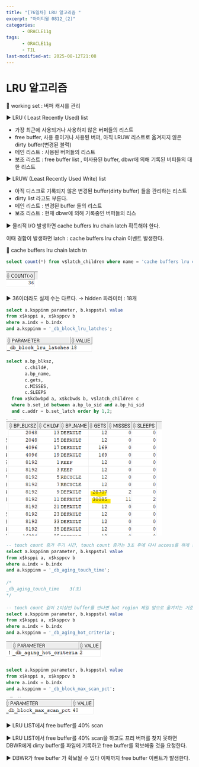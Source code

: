 ```yaml
---
title: "[76일차] LRU 알고리즘 "
excerpt: "아이티윌 0812_(2)"
categories:
      - ORACLE11g
tags:
      - ORACLE11g
      - TIL
last-modified-at: 2025-08-12T21:08
---
```


# LRU 알고리즘

📍 working set : 버퍼 캐시를 관리

▶️ LRU ( Least Recently Used) list

- 가장 최근에 사용되거나 사용하지 않은 버퍼들의 리스트
- free buffer, 사용 중이거나 사용된 버퍼, 아직 LRUW 리스트로 옮겨지지 않은 dirty buffer(변경된 블럭)
- 메인 리스트 : 사용된 버퍼들의 리스트
- 보조 리스트 : free buffer list , 미사용된 buffer, dbwr에 의해 기록된 버퍼들의 대한 리스트

▶️ LRUW (Least Recently Used Write) list 

- 아직 디스크로 기록되지 않은 변경된 buffer(dirty buffer) 들을 관리하는 리스트
- dirty list 라고도 부른다.
- 메인 리스트  : 변경된 buffer 들의 리스트
- 보조 리스트 : 현재 dbwr에 의해 기록중인 버퍼들의 리스

▶️ 물리적 I/O 발생하면 cache buffers lru chain latch 획득해야 한다.

이때 경합이 발생하면 latch : cache buffers lru chain 이벤트 발생한다.

📍 cache buffers lru chain latch tn

```sql
select count(*) from v$latch_children where name = 'cache buffers lru chain';
```

![image.png](/assets/20250812/9.png)

▶️ 36이더라도 실제 수는 다르다.  → hidden 파라미터 : 18개 

```sql
select a.ksppinm parameter, b.ksppstvl value
from x$ksppi a, x$ksppcv b
where a.indx = b.indx
and a.ksppinm = '_db_block_lru_latches';
```

![image.png](/assets/20250812/10.png)

```sql
select a.bp_blksz,       
       c.child#,       
       a.bp_name,       
       c.gets,      
       c.MISSES,      
       c.SLEEPS    
  from x$kcbwbpd a, x$kcbwds b, v$latch_children c 
  where b.set_id between a.bp_lo_sid and a.bp_hi_sid   
  and c.addr = b.set_latch order by 1,2;
```

![image.png](/assets/20250812/11.png)

```sql
-- touch count 증가 주기 시간, touch count 증가는 3초 후에 다시 access를 하게 되면 touch count 1씩 증가
select a.ksppinm parameter, b.ksppstvl value
from x$ksppi a, x$ksppcv b
where a.indx = b.indx
and a.ksppinm = '_db_aging_touch_time';

/*
_db_aging_touch_time	3(초)
*/

-- touch count 값이 2이상인 buffer를 만나면 hot region 제일 앞으로 옮겨지는 기준
select a.ksppinm parameter, b.ksppstvl value
from x$ksppi a, x$ksppcv b
where a.indx = b.indx
and a.ksppinm = '_db_aging_hot_criteria';
```

![image.png](/assets/20250812/12.png)

```sql
select a.ksppinm parameter, b.ksppstvl value
from x$ksppi a, x$ksppcv b
where a.indx = b.indx
and a.ksppinm = '_db_block_max_scan_pct';
```

![image.png](/assets/20250812/13.png)

▶️ LRU LIST에서 free buffer를 40% scan

▶️ LRU LIST에서 free buffer를 40% scan을 하고도 프리 버퍼를 찾지 못하면 DBWR에게 dirty buffer를 파일에 기록하고 free  buffer를 확보해줄 것을 요청한다. 

▶️ DBWR가 free buffer 가 확보될 수 있다 이때까지 free buffer 이벤트가 발생한다.